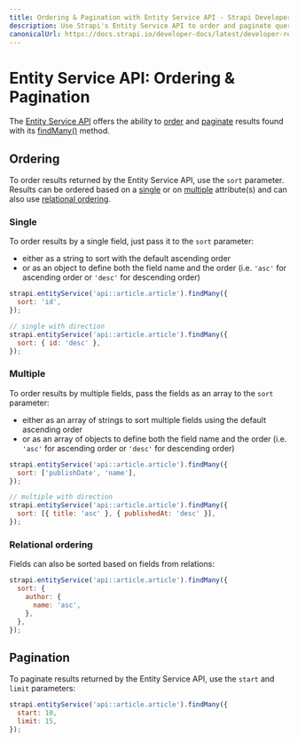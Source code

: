 ```yaml
---
title: Ordering & Pagination with Entity Service API - Strapi Developer Docs
description: Use Strapi's Entity Service API to order and paginate queries results.
canonicalUrl: https://docs.strapi.io/developer-docs/latest/developer-resources/database-apis-reference/entity-service/order-pagination.html
---
```


# Entity Service API: Ordering & Pagination

The [Entity Service API](/developer-docs/latest/developer-resources/database-apis-reference/entity-service-api.md) offers the ability to [order](#ordering) and [paginate](#pagination) results found with its [findMany()](/developer-docs/latest/developer-resources/database-apis-reference/entity-service/crud.md#findmany) method.

## Ordering

To order results returned by the Entity Service API, use the `sort` parameter. Results can be ordered based on a [single](#single) or on [multiple](#multiple) attribute(s) and can also use [relational ordering](#relational-ordering).

### Single

To order results by a single field, just pass it to the `sort` parameter:

- either as a string to sort with the default ascending order
- or as an object to define both the field name and the order (i.e. `'asc'` for ascending order or `'desc'` for descending order)

```js
strapi.entityService('api::article.article').findMany({
  sort: 'id',
});

// single with direction
strapi.entityService('api::article.article').findMany({
  sort: { id: 'desc' },
});
```

### Multiple

To order results by multiple fields, pass the fields as an array to the `sort` parameter:

- either as an array of strings to sort multiple fields using the default ascending order
- or as an array of objects to define both the field name and the order (i.e. `'asc'` for ascending order or `'desc'` for descending order)

```js
strapi.entityService('api::article.article').findMany({
  sort: ['publishDate', 'name'],
});

// multiple with direction
strapi.entityService('api::article.article').findMany({
  sort: [{ title: 'asc' }, { publishedAt: 'desc' }],
});
```

### Relational ordering

Fields can also be sorted based on fields from relations:

```js
strapi.entityService('api::article.article').findMany({
  sort: {
    author: {
      name: 'asc',
    },
  },
});
```

## Pagination

To paginate results returned by the Entity Service API, use the `start` and `limit` parameters:

```js
strapi.entityService('api::article.article').findMany({
  start: 10,
  limit: 15,
});
```
